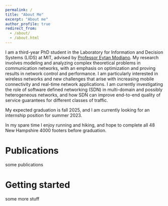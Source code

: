 ```yaml
---
permalink: /
title: "About Me"
excerpt: "About me"
author_profile: true
redirect_from: 
  - /about/
  - /about.html
---
```


I am a third-year PhD student in the Laboratory for Information and Decision Systems (LIDS) at MIT, advised by [Professor Eytan Modiano](https://modiano.mit.edu/). My research involves modeling and analyzing complex theoretical problems in communication networks, with an emphasis on optimization and proving results in network control and performance. I am particularly interested in wireless networks and new challenges that arise with increasing mobile connectivity and real-time network applications. I am currently investigating the role of software defined networking (SDN) in multi-domain and possibly heterogeneous networks, and how SDN can improve end-to-end quality of service guarantees for different classes of traffic.

My expected graduation is fall 2025, and I am currently looking for an internship position for summer 2023.

In my spare time I enjoy running and hiking, and hope to complete all 48 New Hampshire 4000 footers before graduation.

Publications
======

some publications

Getting started
======

some more stuff
